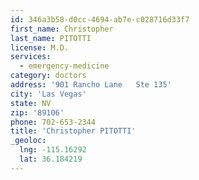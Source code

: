 ```yaml
---
id: 346a3b58-d0cc-4694-ab7e-c028716d33f7
first_name: Christopher
last_name: PITOTTI
license: M.D.
services:
  - emergency-medicine
category: doctors
address: '901 Rancho Lane   Ste 135'
city: 'Las Vegas'
state: NV
zip: '89106'
phone: 702-653-2344
title: 'Christopher PITOTTI'
_geoloc:
  lng: -115.16292
  lat: 36.184219
---
```


